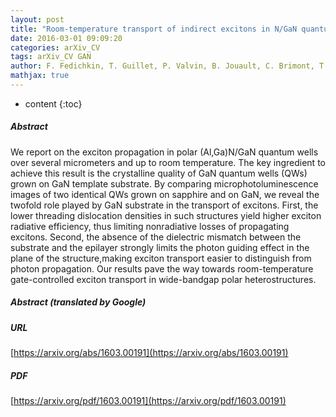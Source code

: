 ```yaml
---
layout: post
title: "Room-temperature transport of indirect excitons in N/GaN quantum wells"
date: 2016-03-01 09:09:20
categories: arXiv_CV
tags: arXiv_CV GAN
author: F. Fedichkin, T. Guillet, P. Valvin, B. Jouault, C. Brimont, T. Bretagnon, L. Lahourcade, N. Grandjean, P. Lefebvre, M. Vladimirova
mathjax: true
---
```


* content
{:toc}

##### Abstract
We report on the exciton propagation in polar (Al,Ga)N/GaN quantum wells over several micrometers and up to room temperature. The key ingredient to achieve this result is the crystalline quality of GaN quantum wells (QWs) grown on GaN template substrate. By comparing microphotoluminescence images of two identical QWs grown on sapphire and on GaN, we reveal the twofold role played by GaN substrate in the transport of excitons. First, the lower threading dislocation densities in such structures yield higher exciton radiative efficiency, thus limiting nonradiative losses of propagating excitons. Second, the absence of the dielectric mismatch between the substrate and the epilayer strongly limits the photon guiding effect in the plane of the structure,making exciton transport easier to distinguish from photon propagation. Our results pave the way towards room-temperature gate-controlled exciton transport in wide-bandgap polar heterostructures.

##### Abstract (translated by Google)


##### URL
[https://arxiv.org/abs/1603.00191](https://arxiv.org/abs/1603.00191)

##### PDF
[https://arxiv.org/pdf/1603.00191](https://arxiv.org/pdf/1603.00191)

